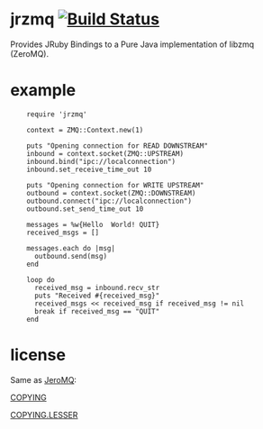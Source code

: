 jrzmq [![Build Status](https://secure.travis-ci.org/outcastgeek/jrzmq.png?branch=master)](http://travis-ci.org/outcastgeek/jrzmq)
=====
Provides JRuby Bindings to a Pure Java implementation of libzmq (ZeroMQ).

example
=======

        require 'jrzmq'

        context = ZMQ::Context.new(1)

        puts "Opening connection for READ DOWNSTREAM"
        inbound = context.socket(ZMQ::UPSTREAM)
        inbound.bind("ipc://localconnection")
        inbound.set_receive_time_out 10

        puts "Opening connection for WRITE UPSTREAM"
        outbound = context.socket(ZMQ::DOWNSTREAM)
        outbound.connect("ipc://localconnection")
        outbound.set_send_time_out 10

        messages = %w{Hello  World! QUIT}
        received_msgs = []
        
        messages.each do |msg|
          outbound.send(msg)
        end
          
        loop do
          received_msg = inbound.recv_str
          puts "Received #{received_msg}"
          received_msgs << received_msg if received_msg != nil
          break if received_msg == "QUIT"
        end

license
=======

Same as [JeroMQ](https://github.com/zeromq/jeromq "JeroMQ"):

[COPYING](https://github.com/zeromq/jeromq/blob/master/COPYING "COPYING")

[COPYING.LESSER](https://github.com/zeromq/jeromq/blob/master/COPYING.LESSER "COPYING.LESSER")
